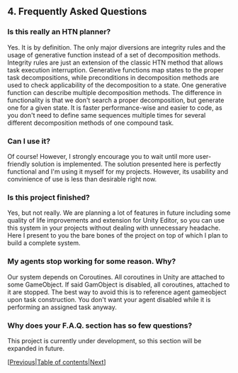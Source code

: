 ## 4. Frequently Asked Questions

### Is this really an HTN planner?
Yes. It is by definition. The only major diversions are integrity rules and the usage of generative function instead of a set of decomposition methods. Integrity rules are just an extension of the classic HTN method that allows task execution interruption. Generative functions map states to the proper task decompositions, while preconditions in decomposition methods are used to check applicability of the decomposition to a state. One generative function can describe multiple decomposition methods. The difference in functionality is that we don't search a proper decomposition, but generate one for a given state. It is faster performance-wise and easier to code, as you don't need to define same sequences multiple times for several different decomposition methods of one compound task.

### Can I use it?
Of course! However, I strongly encourage you to wait until more user-friendly solution is implemented. The solution presented here is perfectly functional and I'm using it myself for my projects.
However, its usability and convinience of use is less than desirable right now.

### Is this project finished?
Yes, but not really. We are planning a lot of features in future including some quality of life improvements and extension for Unity Editor, so you can use this system in your projects without dealing with unnecessary headache. Here I present to you the bare bones of the project on top of which I plan to build a complete system.

### My agents stop working for some reason. Why?
Our system depends on Coroutines. All coroutines in Unity are attached to some GameObject. 
If said GamObject is disabled, all coroutines, attached to it are stopped. The best way to avoid this is to reference agent gameobject upon task construction. 
You don't want your agent disabled while it is performing an assigned task anyway.

### Why does your F.A.Q. section has so few questions?
This project is currently under development, so this section will be expanded in future.

[[Previous](https://github.com/KrylovBoris/Hierarchical-Task-Network-planner-for-Unity/blob/master/documentation/images.md)|[Table of contents](https://github.com/KrylovBoris/Hierarchical-Task-Network-planner-for-Unity/blob/master/documentation/_table_of_contents.md)|[Next](https://github.com/KrylovBoris/Hierarchical-Task-Network-planner-for-Unity/blob/master/documentation/integration-in-unity-project.md)]
